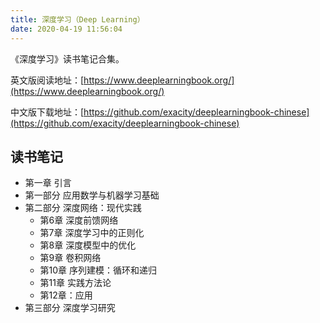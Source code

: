 ```yaml
---
title: 深度学习（Deep Learning）
date: 2020-04-19 11:56:04
---
```


《深度学习》读书笔记合集。

英文版阅读地址：[https://www.deeplearningbook.org/](https://www.deeplearningbook.org/)

中文版下载地址：[https://github.com/exacity/deeplearningbook-chinese](https://github.com/exacity/deeplearningbook-chinese)

## 读书笔记

* 第一章 引言
* 第一部分 应用数学与机器学习基础
* 第二部分 深度网络：现代实践
  * 第6章 深度前馈网络
  * 第7章 深度学习中的正则化
  * 第8章 深度模型中的优化
  * 第9章 卷积网络
  * 第10章 序列建模：循环和递归
  * 第11章 实践方法论
  * 第12章：应用
* 第三部分 深度学习研究

